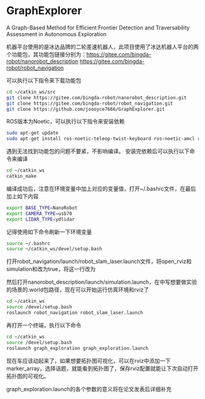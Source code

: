 # GraphExplorer
A Graph-Based Method for Efficient Frontier Detection and Traversability Assessment in Autonomous Exploration

机器平台使用的是冰达品牌的二轮差速机器人，此项目使用了冰达机器人平台的两个功能包，其功能包链接分别为：https://gitee.com/bingda-robot/nanorobot_description
https://gitee.com/bingda-robot/robot_navigation

可以执行以下指令来下载功能包
```bash
cd ~/catkin_ws/src
git clone https://gitee.com/bingda-robot/nanorobot_description.git
git clone https://gitee.com/bingda-robot/robot_navigation.git
git clone https://github.com/joooyce7666/GraphExplorer.git
```

ROS版本为Noetic，可以执行以下指令来安装依赖
```bash
sudo apt-get update
sudo apt-get install ros-noetic-teleop-twist-keyboard ros-noetic-amcl ros-noetic-move-base ros-noetic-slam-gmapping ros-noetic-slam-karto ros-noetic-dwa-local-planner ros-noetic-teb-local-planner ros-noetic-uvc-camera ros-noetic-map-server ros-noetic-hector-slam* ros-noetic-global-planner ros-noetic-navfn
```
遇到无法找到功能包的问题不要紧，不影响编译。
安装完依赖后可以执行以下命令来编译

```bash
cd ~/catkin_ws
catkin_make
```

编译成功后，注意在环境变量中加上对应的变量值，打开~/.bashrc文件，在最后加上如下内容
```bash
export BASE_TYPE=NanoRobot
export CAMERA_TYPE=usb70
export LIDAR_TYPE=ydlidar
```

记得使用如下命令刷新一下环境变量
```bash
source ~/.bashrc
source ~/catkin_ws/devel/setup.bash
```

打开robot_navigation/launch/robot_slam_laser.launch文件，将open_rviz和simulation和改为true，将<include file="$(find robot_simulation)/launch/simulation_one_robot.launch"/>这一行改为<include file="$(find nanorobot_description)/launch/simulation.launch"/>

然后打开nanorobot_description/launch/simulation.launch，在<arg name="world_name" value="$(find nanorobot_description)/worlds/room.world"/>中写想要做实验的场景的.world包路径，现在可以开始运行仿真环境和rviz了
```bash
cd ~/catkin_ws
source /devel/setup.bash
roslaunch robot_navigation robot_slam_laser.launch
```
再打开一个终端，执行以下命令
```bash
cd ~/catkin_ws
source /devel/setup.bash
roslaunch graph_exploration graph_exploration.launch
```
现在车应该动起来了，如果想要拓扑图可视化，可以在rviz中添加一下marker_array，选择话题，就能看到拓扑图了，保存rviz配置就能让下次自动打开拓扑图的可视化。

graph_exploration.launch的各个参数的意义将在论文发表后详细补充




